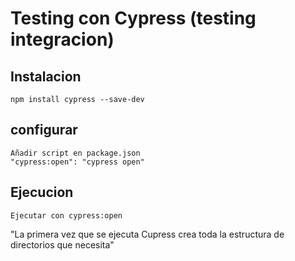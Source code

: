 # Testing con Cypress (testing integracion)

## Instalacion

```
npm install cypress --save-dev
```

## configurar

```
Añadir script en package.json
"cypress:open": "cypress open"
```

## Ejecucion

```
Ejecutar con cypress:open

```

"La primera vez que se ejecuta Cupress crea toda la estructura de directorios que necesita"

